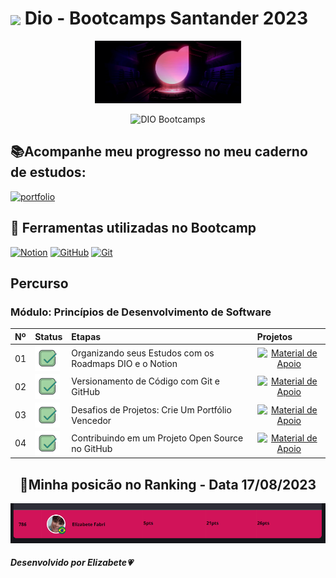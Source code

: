 <h1>
    <a href="https://www.dio.me/">
     <img align="center" width="40px" src="https://hermes.digitalinnovation.one/assets/diome/logo-minimized.png"></a>
    <span>Dio - Bootcamps Santander 2023</span>
</h1>

<div align="center">
<img alt="Logo DIO" src="./github/images/bgdio.png" height="100px" />
<p align="center">
  <img src="https://img.shields.io/static/v1?label=DIO&message=Santander Bootcamps 2023&color=F314b5&labelColor=202024" alt="DIO Bootcamps" />
</p>

</div>

## 📚Acompanhe meu progresso no meu caderno de estudos:

[![portfolio](https://img.shields.io/badge/Caderno_de_Estudos_-_DIO-ff8888?style=for-the-badge&logo=ko-fi&logoColor=white)](https://elizabete.notion.site/Caderno-de-Estudos-DIO-e3f385c2993848f2b4423b32b6d15c55?pvs=4)


## :memo: Ferramentas utilizadas no Bootcamp

[![Notion](https://img.shields.io/badge/Notion-000?style=for-the-badge&logo=git&logoColor=fefefe)](https://www.notion.so/)
[![GitHub](https://img.shields.io/badge/GitHub-000?style=for-the-badge&logo=github&logoColor=30A3DC)](https://docs.github.com/)
[![Git](https://img.shields.io/badge/Git-000?style=for-the-badge&logo=git&logoColor=E94D5F)](https://git-scm.com/doc) 

## Percurso

### Módulo: Princípios de Desenvolvimento de Software
<table>
  <thead>
    <tr align="left">
      <th>Nº</th>
      <th>Status</th>
      <th>Etapas</th>
      <th>Projetos</th>
    </tr>
  </thead>
  <tbody align="left">
    <tr>
      <td>01</td>
      <td><img width="40px" height="40px" align="center" alt="Icone no formato quadrado, com as pontas redondas na cor verde com um risco verde escuro" src="./github/images/status.png"></td>
      <td>Organizando seus Estudos com os Roadmaps DIO e o Notion</td>
      <td align="center">
        <a href="https://elizabete.notion.site/elizabete/Caderno-de-Estudos-DIO-e3f385c2993848f2b4423b32b6d15c55" target="_blank">
           <img align="center" alt="Material de Apoio" src="https://img.shields.io/badge/Ver%20GitHub-30A3DC?style=for-the-badge">
        </a>
      </td>
    </tr>
    <tr>
      <td>02</td>
      <td><img width="40px" height="40px" align="center" alt="Icone no formato quadrado, com as pontas redondas na cor verde com um risco verde escuro" src="./github/images/status.png"></td>
      <td>Versionamento de Código com Git e GitHub</td>
      <td align="center">
        <a href="https://github.com/ElizabeteFabri/dio-bootcamp/tree/main/01-versionamento-git-github" target="_blank">
           <img align="center" alt="Material de Apoio" src="https://img.shields.io/badge/Ver%20GitHub-FF8888?style=for-the-badge">
        </a>
      </td>
    </tr>
    <tr>
      <td>03</td>
      <td><img width="40px" height="40px" align="center" alt="Icone no formato quadrado, com as pontas redondas na cor verde com um risco verde escuro" src="./github/images/status.png"></td>
      <td>Desafios de Projetos: Crie Um Portfólio Vencedor</td>
      <td align="center">
        <a href="https://github.com/ElizabeteFabri/dio-bootcamp/tree/main/02-desafio-projeto-vencedor" target="_blank">
           <img align="center" alt="Material de Apoio" src="https://img.shields.io/badge/Ver%20GitHub-30A3DC?style=for-the-badge">
        </a>
      </td>    
    </tr>
    <tr>
      <td>04</td>
      <td><img width="40px" height="40px" align="center" alt="Icone no formato quadrado, com as pontas redondas na cor verde com um risco verde escuro" src="./github/images/status.png"></td>
      <td>Contribuindo em um Projeto Open Source no GitHub</td>
      <td align="center">
        <a href="" target="_blank">
           <img align="center" alt="Material de Apoio" src="https://img.shields.io/badge/Ver%20GitHub-FF8888?style=for-the-badge">
        </a>
      </td>    
    </tr>
  </tbody>
  <tfoot></tfoot>
</table>

<div align="center">

## 🚀Minha posicão no Ranking - Data 17/08/2023

<img alt="Logo DIO" src="./github/images/01-posicao-rancking.png" />
</div>

##### Desenvolvido por <span>Elizabete</span>💗
